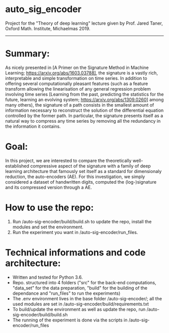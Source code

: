 # auto_sig_encoder
Project for the "Theory of deep learning" lecture given by Prof. Jared Taner, Oxford Math. Institute, Michaelmas 2019.

-----------------------------------
# Summary:
As nicely presented in [A Primer on the Signature Method in Machine Learning; https://arxiv.org/abs/1603.03788], the signature is a vastly rich, interpretable and simple transformation on time series. In addition to offering several computationally pleasant features (such as a feature transform allowing the linearisation of any general regression problem involving time series [Learning from the past, predicting the statistics for the future, learning an evolving system; https://arxiv.org/abs/1309.0260] among many others), the signature of a path consists in the smallest amount of information necessary to reconstruct the solution of the differential equation controlled by the former path. In particular, the signature presents itself as a natural way to compress any time series by removing all the redundancy in the information it contains.

# Goal:
In this project, we are interested to compare the theoretically well-established compressive aspect of the signature with a family of deep learning architecture that famously set itself as a standard for dimensionaly reduction, the auto-encoders (AE). For this investigation, we simply considered a dataset of handwritten digits, computed the (log-)signature and its compressed version through a AE.


# How to use the repo:
1. Run /auto-sig-encoder/build/build.sh to update the repo, install the modules and set the environment.
2. Run the experiment you want in /auto-sig-encoder/run_files.

# Technical informations and code architecture:
- Written and tested for Python 3.6.
- Repo. structured into 4 folders ("src" for the back-end computations, "data_set" for the data preparation, "build" for the building of the dependance and "run_files" to run the experiments)
- The .env environment lives in the base folder /auto-sig-encoder/; all the used modules are set in /auto-sig-encoder/build/requirements.txt 
- To build/update the environment as well as update the repo, run /auto-sig-encoder/build/build.sh
- The running of the experiment is done via the scripts in /auto-sig-encoder/run_files
